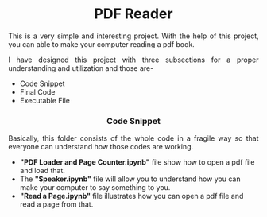 <h1 align = "center">PDF Reader</h1>
<p align = "justify">This is a very simple and interesting project. With the help of this project, you can able to make your computer reading a pdf book.</p>
<p align = "justify">I have designed this project with three subsections for a proper understanding and utilization and those are-</p>
<ul>
  <li>Code Snippet</li>
  <li>Final Code</li>
  <li>Executable File</li>
</ul>

<h3 align = "center">Code Snippet</h3>
<p align = "justify">Basically, this folder consists of the whole code in a fragile way so that everyone can understand how those codes are working.</p>
<ul>
  <li><b>"PDF Loader and Page Counter.ipynb"</b> file show how to open a pdf file and load that.</li>
  <li> The <b>"Speaker.ipynb"</b> file will allow you to understand how you can make your computer to say something to you.</li>
  <li><b>"Read a Page.ipynb"</b> file illustrates how you can open a pdf file and read a page from that.</li>
</ul>
